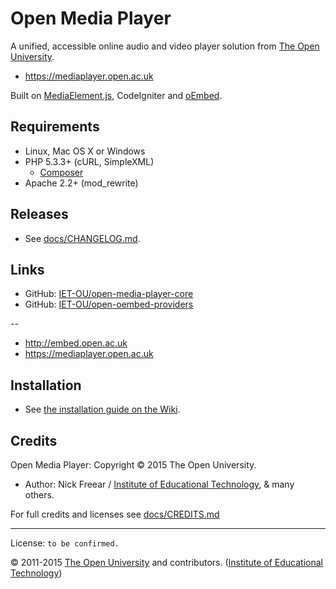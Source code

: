 # Open Media Player

A unified, accessible online audio and video player solution from [The Open University][ou].

* <https://mediaplayer.open.ac.uk>

Built on [MediaElement.js][], CodeIgniter and [oEmbed][].


## Requirements

* Linux, Mac OS X or Windows
* PHP 5.3.3+ (cURL, SimpleXML)
    * [Composer][]
* Apache 2.2+ (mod_rewrite)


## Releases

* See [docs/CHANGELOG.md](docs/CHANGELOG.md).

## Links

* GitHub: [IET-OU/open-media-player-core][]
* GitHub: [IET-OU/open-oembed-providers][]

--

* <http://embed.open.ac.uk>
* <https://mediaplayer.open.ac.uk>

## Installation

* See [the installation guide on the Wiki][install].


## Credits

Open Media Player: Copyright © 2015 The Open University.

* Author: Nick Freear / [Institute of Educational Technology][iet], & many others.

For full credits and licenses see [docs/CREDITS.md](docs/CREDITS.md)

---
License:  `to be confirmed.`

© 2011-2015 [The Open University][ou] and contributors. ([Institute of Educational Technology][iet])


[code]: https://github.com/IET-OU/open-media-player
[IET-OU/open-media-player-core]: https://github.com/IET-OU/open-media-player-core
[IET-OU/open-oembed-providers]:  https://github.com/IET-OU/open-oembed-providers
[install]: https://github.com/IET-OU/open-media-player-core/wiki/Install
[credit]: http://iet-embed-acct.open.ac.uk/docs/CREDITS.md "Credits and licenses"
[Composer]: https://getcomposer.org/
[MediaElement.js]: http://mediaelementjs.com/
[oEmbed]: http://oembed.com/
[iet]: http://iet.open.ac.uk/
[ou]: http://www.open.ac.uk/

[End]: http://example
